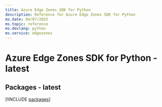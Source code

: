 ```yaml
---
title: Azure Edge Zones SDK for Python
description: Reference for Azure Edge Zones SDK for Python
ms.date: 04/07/2025
ms.topic: reference
ms.devlang: python
ms.service: edgezones
---
```

# Azure Edge Zones SDK for Python - latest
## Packages - latest
[!INCLUDE [packages](edge-zones-index.md)]